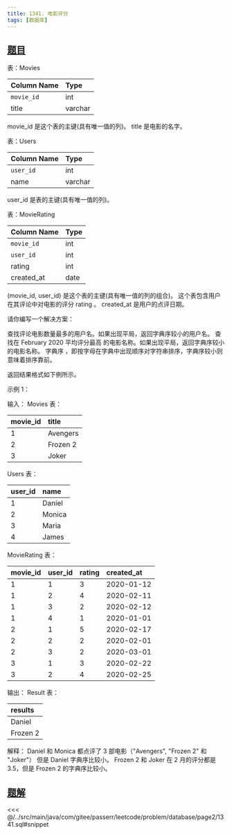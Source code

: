 ```yaml
---
title: 1341. 电影评分
tags: [数据库]
---
```


## [题目](https://leetcode.cn/problems/movie-rating/)

表：Movies

| Column Name | Type    |
|:------------|:--------|
| `movie_id`  | int     |
| title       | varchar |

movie_id 是这个表的主键(具有唯一值的列)。
title 是电影的名字。

表：Users

| Column Name | Type    |
|:------------|:--------|
| `user_id`   | int     |
| name        | varchar |

user_id 是表的主键(具有唯一值的列)。

表：MovieRating

| Column Name | Type |
|:------------|:-----|
| `movie_id`  | int  |
| `user_id`   | int  |
| rating      | int  |
| created_at  | date |

(movie_id, user_id) 是这个表的主键(具有唯一值的列的组合)。
这个表包含用户在其评论中对电影的评分 rating 。
created_at 是用户的点评日期。


请你编写一个解决方案：

查找评论电影数量最多的用户名。如果出现平局，返回字典序较小的用户名。
查找在 February 2020 平均评分最高 的电影名称。如果出现平局，返回字典序较小的电影名称。
字典序 ，即按字母在字典中出现顺序对字符串排序，字典序较小则意味着排序靠前。

返回结果格式如下例所示。



示例 1：

输入：
Movies 表：

| movie_id | title    |
|:---------|:---------|
| 1        | Avengers |
| 2        | Frozen 2 |
| 3        | Joker    |

Users 表：

| user_id | name   |
|:--------|:-------|
| 1       | Daniel |
| 2       | Monica |
| 3       | Maria  |
| 4       | James  |

MovieRating 表：

| movie_id | user_id | rating | created_at |
|:---------|:--------|:-------|:-----------|
| 1        | 1       | 3      | 2020-01-12 |
| 1        | 2       | 4      | 2020-02-11 |
| 1        | 3       | 2      | 2020-02-12 |
| 1        | 4       | 1      | 2020-01-01 |
| 2        | 1       | 5      | 2020-02-17 |
| 2        | 2       | 2      | 2020-02-01 |
| 2        | 3       | 2      | 2020-03-01 |
| 3        | 1       | 3      | 2020-02-22 |
| 3        | 2       | 4      | 2020-02-25 |

输出：
Result 表：

| results  |
|:---------|
| Daniel   |
| Frozen 2 |

解释：
Daniel 和 Monica 都点评了 3 部电影（"Avengers", "Frozen 2" 和 "Joker"） 但是 Daniel 字典序比较小。
Frozen 2 和 Joker 在 2 月的评分都是 3.5，但是 Frozen 2 的字典序比较小。

## [题解](https://github.com/PasseRR/JavaLeetCode/blob/master/src/main/java/com/gitee/passerr/leetcode/problem/database/page2/1341.sql)

<<< @/../src/main/java/com/gitee/passerr/leetcode/problem/database/page2/1341.sql#snippet
